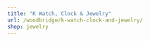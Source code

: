 ```yaml
---
title: "K Watch, Clock & Jewelry"
url: /woodbridge/k-watch-clock-and-jewelry/
shop: jewelry
---
```

